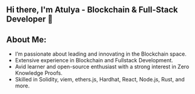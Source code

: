##
<h2>Hi there, I'm Atulya - Blockchain & Full-Stack Developer 🚀</h2>

<h2>About Me: </h2>

- I’m passionate about leading and innovating in the Blockchain space.
- Extensive experience in Blockchain and Fullstack Development.
- Avid learner and open-source enthusiast with a strong interest in Zero Knowledge Proofs.
- Skilled in Solidity, viem, ethers.js, Hardhat, React, Node.js, Rust, and more.
